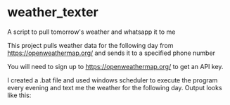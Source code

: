 # weather_texter
A script to pull tomorrow's weather and whatsapp it to me

This project pulls weather data for the following day from https://openweathermap.org/ and sends it to a specified phone number

You will need to sign up to https://openweathermap.org/ to get an API key.

I created a .bat file and used windows scheduler to execute the program every evening and text me the weather for the following day.
Output looks like this:
